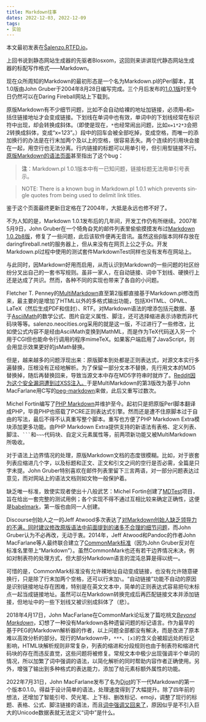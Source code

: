 ```yaml
---
title: Markdown往事
dates: 2022-12-03, 2022-12-09
tags:
- 实验
---
```


<div class="admonition">
本文最初发表在<a href="https://salenzo.readthedocs.io/post/2022-12-03.html">Ŝalenzo.RTFD.io</a>。
</div>

上回书说到静态网站生成器的先驱者Blosxom，这回则来讲讲现代静态网站生成器的标配写作格式——Markdown。

现在众所周知的Markdown的最初形态是一个名为Markdown.pl的Perl脚本，其1.0版由John Gruber于2004年8月28日编写完成。三个月后发布的[1.0.1版](https://daringfireball.net/projects/markdown/)时至今日仍然可以在Daring Fireball网站上下载到。

原版Markdown有不少细节问题，比如不会自动给裸的地址加链接，必须用`<`和`>`括住链接地址才会变成链接。下划线在单词中也有效，单词中的下划线经常在标识符中出现，却会转换成斜体。（即使是现在，`*`也经常闹出问题，比如`x=1*2*3`会把2转换成斜体，变成“x=1*2*3”。）段中的回车会被全部吃掉，变成空格，而唯一的添加换行的办法是在行末加两个及以上的空格，很容易丢失。两个连续的引用块会接在一起，用空行也无法分离。行内链接的标题可以用单引号，但引用型链接不行。[原版Markdown的语法页面](https://daringfireball.net/projects/markdown/syntax)甚至指出了这个bug：

<blockquote>
<p><strong>注</strong>：Markdown.pl 1.0.1版本中有一已知问题，链接标题无法用单引号表示。
</blockquote>
<blockquote lang="en">
<p>NOTE: There is a known bug in Markdown.pl 1.0.1 which prevents single quotes from being used to delimit link titles.
</blockquote>

鉴于这个页面最终更新日定格在了2004年，大抵是永远也修不好了。

不为人知的是，Markdown 1.0.1发布后的几年间，开发工作仍有所继续。2007年5月9日，John Gruber在一个犄角旮旯的邮件列表里偷偷摸摸发布过[Markdown 1.0.2b8版](http://daringfireball.net/projects/downloads/Markdown_1.0.2b8.tbz)，修复了一些问题，此后该软件便再无音讯。虽然这些β版本同样存放在daringfireball.net的服务器上，但从来没有在网页上公之于众。开发Markdown.pl过程中使用的测试套件MarkdownTest同样也没有发布在网站上。

与此同时，因Markdown好用而启用，从而认识到Markdown的一些问题的社区纷纷分叉出自己的一套书写规则。虽非一家人，在自动链接、词中下划线、硬换行上还是达成了共识。然而，各种不同的实现也带来了各自的小问题。

Fletcher T. Penney的[MultiMarkdown](https://fletcherpenney.net/multimarkdown/)直至第2版都直接基于Markdown.pl修改而来，最主要的是增加了HTML以外的多格式输出功能，包括XHTML、OPML、LaTeX（然后生成PDF和信封）、RTF。对Markdown语法的增添包括元数据、基于[AsciiMath](http://asciimath.org/)的数学公式、图片自定义属性、脚注，还可选择缩进表示诗歌而非代码块等等。salenzo.neocities.org采用的就是这一版，不过进行了一些修改，比如使公式内容不是经由AsciiMath变换到MathML，而是作为TeX代码送入另一个用于CGI但也能命令行调用的程序mimeTeX。如果客户端启用了JavaScript，则会用显示效果更好的jsMath替换。

但是，越来越多的问题浮现出来：原版脚本到处都是正则表达式，对源文本实行多遍替换，压根没有正经地解析。为了保留一部分文本不替换，先行用文本的MD5替换掉，随后再替换回来，导致当源文本中存在MD5字符串时就炸了。[Reddit因为这个安全漏洞遭到过XSS注入。](https://web.archive.org/web/0/http://blog.reddit.com/2009/09/we-had-some-bugs-and-it-hurt-us.html)于是MultiMarkdown的第3版改为基于John MacFarlane用C写的[peg-markdown](https://github.com/jgm/peg-markdown)来做，此后又重写过数次。

Michel Fortin编写了[PHP Markdown](https://michelf.ca/projects/php-markdown/)并维护至今。起初只是把原版Perl脚本翻译成PHP，毕竟PHP也搭载了PCRE正则表达式引擎。然而还是遭不住原脚本过于自由的写法，最后不得不认真重写整个脚本。重写也方便了PHP Markdown Extra模块添加更多功能。由PHP Markdown Extra提供支持的新语法有表格、定义列表、脚注、` ``` `和`~~~`代码块、自定义元素属性等，前两项新功能又被MultiMarkdown所吸收。

对于语法上边界情况的处理，原版Markdown文档的态度很模糊。比如，对于嵌套列表应缩进几个字，以及标题和正文、正文和引文之间的空行是否必需，全篇是只字未提。John Gruber特别喜欢在邮件列表里留下三言两语，对一部分问题表达过意见，而对网站上的语法文档则如文物一般保护着。

缺乏唯一标准，致使实现者使出十八般武艺：Michel Fortin创建了[MDTest](https://github.com/michelf/mdtest)项目，旨在给出一套完整的测试用例；各个实现不得不通过互相比较来确定正确性，这便是[babelmark](https://babelmark.github.io/)，第一版也由同一人创建。

Discourse创始人之一的Jeff Atwood多次表达了[对Markdown创始人缺乏领导力的不满，同时建议修改原版语法中前面提到的诸多不合理的细节问题](https://blog.codinghorror.com/the-future-of-markdown/)，而John Gruber认为不必再改，无动于衷。2014年，Jeff Atwood和Pandoc的作者John MacFarlane等人最终联合建立了[CommonMark标准](https://commonmark.org/)（因为John Gruber反对在标准名里带上“Markdown”）。虽然CommonMark也还有若干边界情况未决，例如对制表符的处理方式，但大部分Markdown语言的混沌总算是得以统一。

可惜的是，CommonMark标准没有允许裸地址自动变成链接，也没有允许随意硬换行，只是除了行末加两个空格，还可以行末加`\`。“自动链接”功能不自动的原因是识别链接地址存在困难，特别是在英文文本中，简单的正则表达式容易把句末标点一起当成链接地址。虽然可以在Markdown转换完成后再匹配链接文本并添加链接，但地址中的一些下划线又被识别成斜体了（悲）。

2018年4月17日，John MacFarlane在CommonMark论坛发了篇吃桃文[<cite lang="en">Beyond Markdown</cite>](https://johnmacfarlane.net/beyond-markdown.html)，幻想了一种没有Markdown各种遗留问题的标记语言。作为最早的基于PEG的Markdown解析器的作者，以上问题全部都没有解决，而是改进了原本难以高效分析的部分。现行的Markdown中，`***`、`[x]`的含义会被超远处的标记影响，HTML块解析规则非常复杂，列表的缩进和分段规则也由于制表符和缩进代码块的存在而违反直觉，这些问题将被修复。常规文本中极少出现强调半个单词的情况，所以加繁了词中强调的语法，以简化解析的同时帮助内容作者正确使用。另外，增强了输出到多种格式的表达能力，添加了给元素标额外属性的功能。

2022年7月31日，John MacFarlane发布了名为[Djot](https://djot.net/)的下一代Markdown的第一个版本0.1.0。得益于设计简单的语法，处理速度得到了大幅提升。除了四年前的想法，还增加了智能引号、荧光笔、上下标、删改标记、emoji，调整了现行的标题、表格、公式、脚注链接的语法，而且[词中强调又回来了](https://github.com/jgm/djot/issues/101)，原因似乎是不引入巨大的Unicode数据表就无法定义“词中”是什么。
